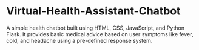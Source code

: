 # Virtual-Health-Assistant-Chatbot
A simple health chatbot built using HTML, CSS, JavaScript, and Python Flask. It provides basic medical advice based on user symptoms like fever, cold, and headache using a pre-defined response system.
